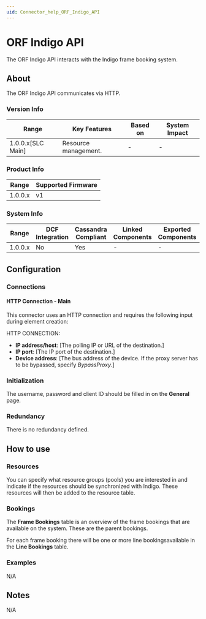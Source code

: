 ```yaml
---
uid: Connector_help_ORF_Indigo_API
---
```


# ORF Indigo API

The ORF Indigo API interacts with the Indigo frame booking system.

## About

The ORF Indigo API communicates via HTTP.

### Version Info

| **Range**           | **Key Features**     | **Based on** | **System Impact** |
|---------------------|----------------------|--------------|-------------------|
| 1.0.0.x\[SLC Main\] | Resource management. | \-           | \-                |

### Product Info

| **Range** | **Supported Firmware** |
|-----------|------------------------|
| 1.0.0.x   | v1                     |

### System Info

| **Range** | **DCF Integration** | **Cassandra Compliant** | **Linked Components** | **Exported Components** |
|-----------|---------------------|-------------------------|-----------------------|-------------------------|
| 1.0.0.x   | No                  | Yes                     | \-                    | \-                      |

## Configuration

### Connections

#### HTTP Connection - Main

This connector uses an HTTP connection and requires the following input during element creation:

HTTP CONNECTION:

- **IP address/host**: \[The polling IP or URL of the destination.\]
- **IP port**: \[The IP port of the destination.\]
- **Device address**: \[The bus address of the device. If the proxy server has to be bypassed, specify *BypassProxy*.\]

### Initialization

The username, password and client ID should be filled in on the **General** page.

### Redundancy

There is no redundancy defined.

## How to use

### Resources

You can specify what resource groups (pools) you are interested in and indicate if the resources should be synchronized with Indigo. These resources will then be added to the resource table.

### Bookings

The **Frame Bookings** table is an overview of the frame bookings that are available on the system. These are the parent bookings.

For each frame booking there will be one or more line bookingsavailable in the **Line Bookings** table.

### Examples

N/A

## Notes

N/A
